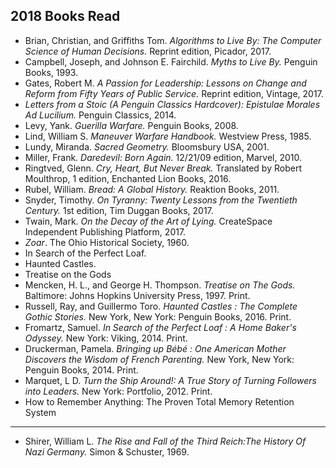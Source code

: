 ## 2018 Books Read
 
  - Brian, Christian, and Griffiths Tom. *Algorithms to Live By: The Computer Science of Human Decisions.* Reprint edition, Picador, 2017.  
 - Campbell, Joseph, and Johnson E. Fairchild. *Myths to Live By.* Penguin Books, 1993.  
 - Gates, Robert M. *A Passion for Leadership: Lessons on Change and Reform from Fifty Years of Public Service.* Reprint edition, Vintage, 2017.  
 - *Letters from a Stoic (A Penguin Classics Hardcover): Epistulae Morales Ad Lucilium.* Penguin Classics, 2014.  
 - Levy, Yank. *Guerilla Warfare.* Penguin Books, 2008.  
 - Lind, William S. *Maneuver Warfare Handbook.* Westview Press, 1985.  
 - Lundy, Miranda. *Sacred Geometry.* Bloomsbury USA, 2001.  
 - Miller, Frank. *Daredevil: Born Again.* 12/21/09 edition, Marvel, 2010.   
 - Ringtved, Glenn. *Cry, Heart, But Never Break.* Translated by Robert Moulthrop, 1 edition, Enchanted Lion Books, 2016.  
 - Rubel, William. *Bread: A Global History.* Reaktion Books, 2011.
 - Snyder, Timothy. *On Tyranny: Twenty Lessons from the Twentieth Century.* 1st edition, Tim Duggan Books, 2017.   
 - Twain, Mark. *On the Decay of the Art of Lying.* CreateSpace Independent Publishing Platform, 2017.  
 - *Zoar*. The Ohio Historical Society, 1960.  
 - In Search of the Perfect Loaf.  
 - Haunted Castles.  
 - Treatise on the Gods  
 - Mencken, H. L., and George H. Thompson. _Treatise on The Gods._ Baltimore: Johns Hopkins University Press, 1997\. Print.
 - Russell, Ray, and Guillermo Toro. _Haunted Castles : The Complete Gothic Stories._ New York, New York: Penguin Books, 2016\. Print.
 - Fromartz, Samuel. _In Search of the Perfect Loaf : A Home Baker's Odyssey._ New York: Viking, 2014\. Print.
 - Druckerman, Pamela. _Bringing up Bébé : One American Mother Discovers the Wisdom of French Parenting._ New York, New York: Penguin Books, 2014\. Print.
 - Marquet, L D. *Turn the Ship Around!: A True Story of Turning Followers into Leaders.* New York: Portfolio, 2012\. Print.
 - How to Remember Anything: The Proven Total Memory Retention System
 ---
 
  - Shirer, William L. *The Rise and Fall of the Third Reich:The History Of Nazi Germany.* Simon & Schuster, 1969.


